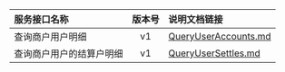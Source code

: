   
| 服务接口名称 | 版本号 | 说明文档链接 |  
| :----------------- | :-----: | :---------------- |  
| 查询商户用户明细 | v1 | [QueryUserAccounts.md](https://github.com/Zhang-Monica/gitMd/blob/master/EpeisSupp/SupBasicInfoServer/QueryUserAccounts.md) |  
| 查询商户用户的结算户明细 | v1 | [QueryUserSettles.md](https://github.com/Zhang-Monica/gitMd/blob/master/EpeisSupp/SupBasicInfoServer/QueryUserSettles.md) |  
  
